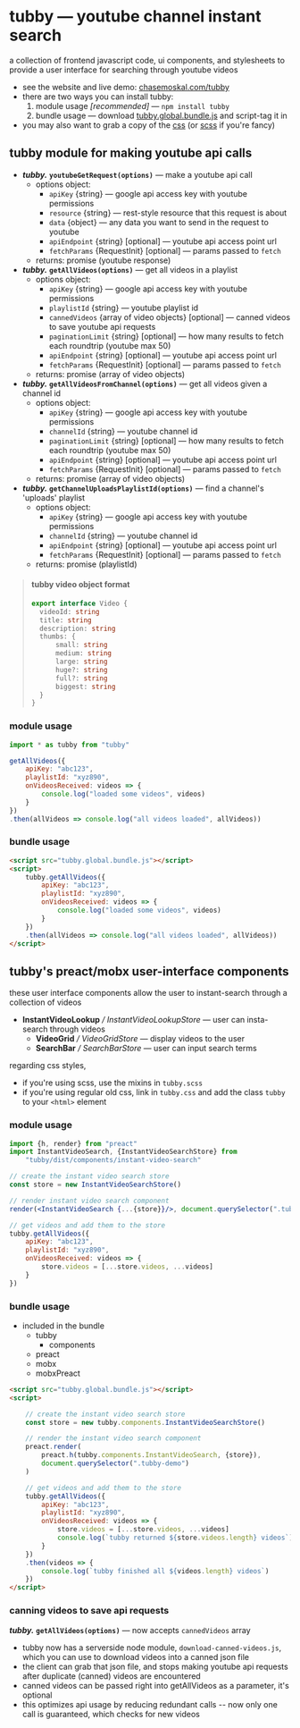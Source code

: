 
# tubby — youtube channel instant search

a collection of frontend javascript code, ui components, and stylesheets to provide a user interface for searching through youtube videos

- see the website and live demo: [chasemoskal.com/tubby](https://chasemoskal.com/tubby/)
- there are two ways you can install tubby:
	1. module usage *[recommended]* — `npm install tubby`
	2. bundle usage — download [tubby.global.bundle.js](https://raw.githubusercontent.com/chase-moskal/tubby/gh-pages/dist/tubby.global.bundle.js) and script-tag it in
- you may also want to grab a copy of the [css](https://raw.githubusercontent.com/chase-moskal/tubby/gh-pages/dist/tubby.css) (or [scss](https://raw.githubusercontent.com/chase-moskal/tubby/master/source/tubby.scss) if you're fancy)

## tubby module for making youtube api calls

- ***tubby.*** **`youtubeGetRequest(options)`** — make a youtube api call
	- options object:
		- `apiKey` {string} — google api access key with youtube permissions
		- `resource` {string} — rest-style resource that this request is about
		- `data` {object} — any data you want to send in the request to youtube
		- `apiEndpoint` {string} [optional] — youtube api access point url
		- `fetchParams` {RequestInit} [optional] — params passed to `fetch`
	- returns: promise (youtube response)
- ***tubby.*** **`getAllVideos(options)`** — get all videos in a playlist
	- options object:
		- `apiKey` {string} — google api access key with youtube permissions
		- `playlistId` {string} — youtube playlist id
		- `cannedVideos` {array of video objects} [optional] — canned videos to save youtube api requests
		- `paginationLimit` {string} [optional] — how many results to fetch each roundtrip (youtube max 50)
		- `apiEndpoint` {string} [optional] — youtube api access point url
		- `fetchParams` {RequestInit} [optional] — params passed to `fetch`
	- returns: promise (array of video objects)
- ***tubby.*** **`getAllVideosFromChannel(options)`** — get all videos given a
	channel id
	- options object:
		- `apiKey` {string} — google api access key with youtube permissions
		- `channelId` {string} — youtube channel id
		- `paginationLimit` {string} [optional] — how many results to fetch each roundtrip (youtube max 50)
		- `apiEndpoint` {string} [optional] — youtube api access point url
		- `fetchParams` {RequestInit} [optional] — params passed to `fetch`
	- returns: promise (array of video objects)
- ***tubby.*** **`getChannelUploadsPlaylistId(options)`** — find a channel's 
	'uploads' playlist
	- options object:
		- `apiKey` {string} — google api access key with youtube permissions
		- `channelId` {string} — youtube channel id
		- `apiEndpoint` {string} [optional] — youtube api access point url
		- `fetchParams` {RequestInit} [optional] — params passed to `fetch`
	- returns: promise (playlistId)

> #### tubby video object format
>
> ```typescript
> export interface Video {
> 	videoId: string
> 	title: string
> 	description: string
> 	thumbs: {
> 		small: string
> 		medium: string
> 		large: string
> 		huge?: string
> 		full?: string
> 		biggest: string
> 	}
> }
> ```

### module usage

```javascript
import * as tubby from "tubby"

getAllVideos({
	apiKey: "abc123",
	playlistId: "xyz890",
	onVideosReceived: videos => {
		console.log("loaded some videos", videos)
	}
})
.then(allVideos => console.log("all videos loaded", allVideos))
```

### bundle usage

```html
<script src="tubby.global.bundle.js"></script>
<script>
	tubby.getAllVideos({
		apiKey: "abc123",
		playlistId: "xyz890",
		onVideosReceived: videos => {
			console.log("loaded some videos", videos)
		}
	})
	.then(allVideos => console.log("all videos loaded", allVideos))
</script>
```

## tubby's preact/mobx user-interface components

these user interface components allow the user to instant-search through a collection of videos

- **InstantVideoLookup** */ InstantVideoLookupStore* — user can insta-search through videos
	- **VideoGrid** */ VideoGridStore* — display videos to the user
	- **SearchBar** */ SearchBarStore* — user can input search terms

regarding css styles,
- if you're using scss, use the mixins in `tubby.scss`
- if you're using regular old css, link in `tubby.css` and add the class `tubby` to your `<html>` element

### module usage

```jsx
import {h, render} from "preact"
import InstantVideoSearch, {InstantVideoSearchStore} from 
	"tubby/dist/components/instant-video-search"

// create the instant video search store
const store = new InstantVideoSearchStore()

// render instant video search component
render(<InstantVideoSearch {...{store}}/>, document.querySelector(".tubby-demo"))

// get videos and add them to the store
tubby.getAllVideos({
	apiKey: "abc123",
	playlistId: "xyz890",
	onVideosReceived: videos => {
		store.videos = [...store.videos, ...videos]
	}
})
```

### bundle usage

- included in the bundle
	- tubby
		- components
	- preact
	- mobx
	- mobxPreact

```html
<script src="tubby.global.bundle.js"></script>
<script>

	// create the instant video search store
	const store = new tubby.components.InstantVideoSearchStore()

	// render the instant video search component
	preact.render(
		preact.h(tubby.components.InstantVideoSearch, {store}),
		document.querySelector(".tubby-demo")
	)

	// get videos and add them to the store
	tubby.getAllVideos({
		apiKey: "abc123",
		playlistId: "xyz890",
		onVideosReceived: videos => {
			store.videos = [...store.videos, ...videos]
			console.log(`tubby returned ${store.videos.length} videos`)
		}
	})
	.then(videos => {
		console.log(`tubby finished all ${videos.length} videos`)
	})
</script>
```

### canning videos to save api requests

***tubby.*** **`getAllVideos(options)`** — now accepts `cannedVideos` array

- tubby now has a serverside node module, `download-canned-videos.js`, which you can use to download videos into a canned json file
- the client can grab that json file, and stops making youtube api requests after duplicate (canned) videos are encountered
- canned videos can be passed right into getAllVideos as a parameter, it's optional
- this optimizes api usage by reducing redundant calls -- now only one call is guaranteed, which checks for new videos
